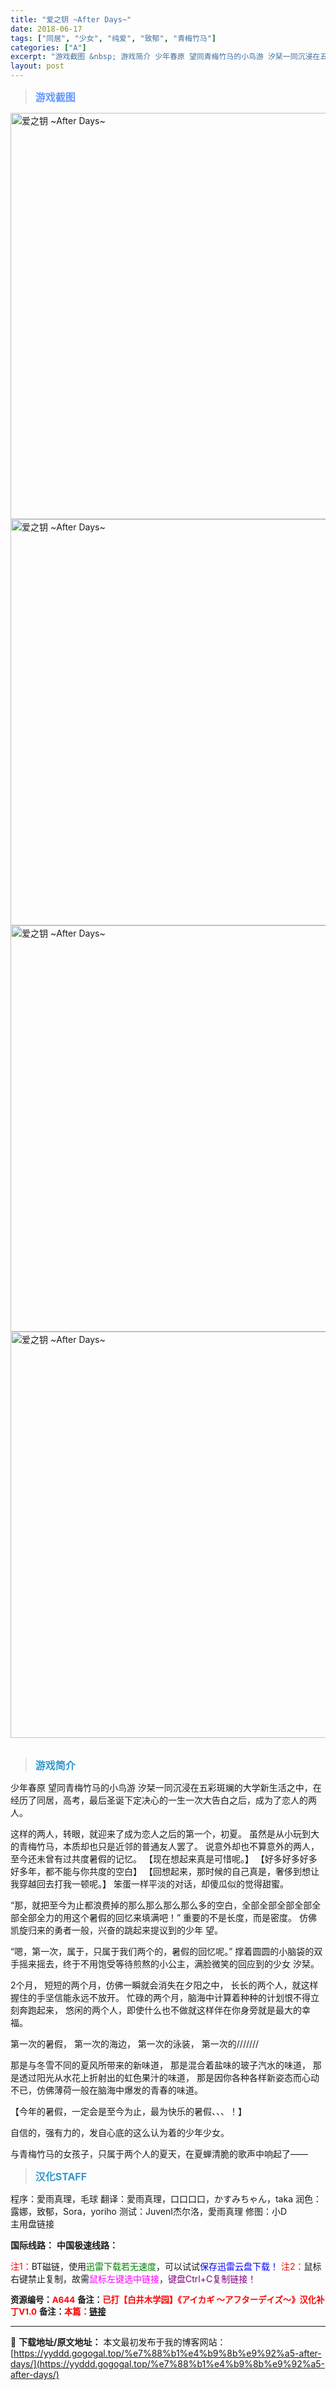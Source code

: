 ```yaml
---
title: "爱之钥 ~After Days~"
date: 2018-06-17
tags: ["同居", "少女", "纯爱", "致郁", "青梅竹马"]
categories: ["A"]
excerpt: "游戏截图 &nbsp; 游戏简介 少年春原 望同青梅竹马的小鸟游 汐栞一同沉浸在五彩斑斓的大学新生活之中，在经历了同居，高考，最后圣诞下定决心的一生一次大告白之后，成为了恋人的两人。 这样的两人，转眼，就迎来了成为恋人之后的第一个，初夏。 虽然是从小玩到大的青梅竹马，本质却也只是近邻的普通友人罢了。&hellip;"
layout: post
---
```


<div>
<blockquote><b><span style="font-size: 12pt; color: #6699ff;">游戏截图</span></b></blockquote>
<div><img title="点击放大" src="https://yyddd.gogogal.top/wp-content/uploads/2025/04/20250412_67fa18a503a3e.webp" alt="爱之钥 ~After Days~" width="650" /></div>
<div><img title="点击放大" src="https://yyddd.gogogal.top/wp-content/uploads/2025/04/20250412_67fa18a736432.webp" alt="爱之钥 ~After Days~" width="650" /></div>
<div><img title="点击放大" src="https://yyddd.gogogal.top/wp-content/uploads/2025/04/20250412_67fa18a92510d.webp" alt="爱之钥 ~After Days~" width="650" /></div>
<div><img title="点击放大" src="https://yyddd.gogogal.top/wp-content/uploads/2025/04/20250412_67fa18aabce18.webp" alt="爱之钥 ~After Days~" width="650" /></div>
&nbsp;
<blockquote><b><span style="font-size: 12pt; color: #3399cc;">游戏简介</span></b></blockquote>
<div>

少年春原 望同青梅竹马的小鸟游 汐栞一同沉浸在五彩斑斓的大学新生活之中，在经历了同居，高考，最后圣诞下定决心的一生一次大告白之后，成为了恋人的两人。

这样的两人，转眼，就迎来了成为恋人之后的第一个，初夏。
虽然是从小玩到大的青梅竹马，本质却也只是近邻的普通友人罢了。
说意外却也不算意外的两人，至今还未曾有过共度暑假的记忆。
【现在想起来真是可惜呢。】
【好多好多好多好多年，都不能与你共度的空白】
【回想起来，那时候的自己真是，奢侈到想让我穿越回去打我一顿呢。】
笨蛋一样平淡的对话，却傻瓜似的觉得甜蜜。

“那，就把至今为止都浪费掉的那么那么那么那么多的空白，全部全部全部全部全部全部全力的用这个暑假的回忆来填满吧！”
重要的不是长度，而是密度。
仿佛凯旋归来的勇者一般，兴奋的跳起来提议到的少年 望。

“嗯，第一次，属于，只属于我们两个的，暑假的回忆呢。”
撑着圆圆的小脑袋的双手摇来摇去，终于不用饱受等待煎熬的小公主，满脸微笑的回应到的少女 汐栞。

2个月，
短短的两个月，仿佛一瞬就会消失在夕阳之中，
长长的两个人，就这样握住的手坚信能永远不放开。
忙碌的两个月，脑海中计算着种种的计划恨不得立刻奔跑起来，
悠闲的两个人，即使什么也不做就这样伴在你身旁就是最大的幸福。

第一次的暑假，
第一次的海边，
第一次的泳装，
第一次的///////

那是与冬雪不同的夏风所带来的新味道，
那是混合着盐味的玻子汽水的味道，
那是透过阳光从水花上折射出的虹色果汁的味道，
那是因你各种各样新姿态而心动不已，仿佛薄荷一般在脑海中爆发的青春的味道。

【今年的暑假，一定会是至今为止，最为快乐的暑假、、、！】

自信的，强有力的，发自心底的这么认为着的少年少女。

与青梅竹马的女孩子，只属于两个人的夏天，在夏蝉清脆的歌声中响起了——

</div>
<blockquote><b><span style="font-size: 12pt; color: #3399cc;">汉化STAFF</span></b></blockquote>
<div>程序：愛雨真理，毛球
翻译：愛雨真理，口口口口，かすみちゃん，taka
润色：露娜，致郁，Sora，yoriho
测试：JuvenI杰尔洛，愛雨真理
修图：小D</div>
</div>
<div class="panel panel-primary">
<div class="panel-heading">主用盘链接</div>
<div class="panel-body">

<b>国际线路：</b>
<b>中国极速线路：</b>


<span style="color: #ff0000;">注1：</span>BT磁链，使用<span style="color: #008000;">迅雷下载若无速度</span>，可以试试<span style="color: #0000ff;">保存迅雷云盘下载！</span>
<span style="color: #ff0000;">注2：</span>鼠标右键禁止复制，故需<span style="color: #ff00ff;">鼠标左键选中链接</span>，<span style="color: #800080;">键盘Ctrl+C复制链接！</span>

</div>
<div class="panel-footer"><b><span style="font-size: 10pt;">资源编号：<span style="color: #ff0000;">A644</span></span></b>
<b><span style="font-size: 10pt;">备注：<span style="color: #ff0000;">已打【白井木学园】《アイカギ ～アフターデイズ～》汉化补丁V1.0</span></span></b>
<b><span style="font-size: 10pt;">备注：<span style="color: #ff0000;">本篇：<a href="https://yyddd.gogogal.top/%e7%88%b1%e4%b9%8b%e9%92%a5/" target="_blank" rel="noopener">链接</a></span></span></b></div>
</div>

---
📖 **下载地址/原文地址：** 本文最初发布于我的博客网站：[https://yyddd.gogogal.top/%e7%88%b1%e4%b9%8b%e9%92%a5-after-days/](https://yyddd.gogogal.top/%e7%88%b1%e4%b9%8b%e9%92%a5-after-days/)
